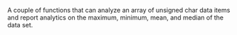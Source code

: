 A couple of functions that can analyze an array of unsigned char data items and report analytics on the maximum, minimum, mean, and median of the data set. 
